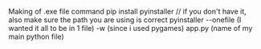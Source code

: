 Making of .exe file command
pip install pyinstaller // if you don't have it, also make sure the path you are using is correct
pyinstaller --onefile (I wanted it all to be in 1 file) -w (since i used pygames) app.py (name of my main python file)